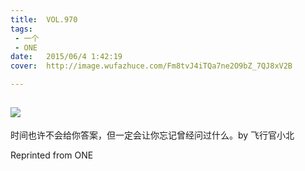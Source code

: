 ```yaml
---
title:	VOL.970
tags:
 - 一个
 - ONE
date:	2015/06/4 1:42:19
cover:	http://image.wufazhuce.com/Fm8tvJ4iTQa7ne2O9bZ_7QJ8xV2B

---
```

![](http://image.wufazhuce.com/Fm8tvJ4iTQa7ne2O9bZ_7QJ8xV2B)
---

时间也许不会给你答案，但一定会让你忘记曾经问过什么。by 飞行官小北
 
Reprinted from ONE

